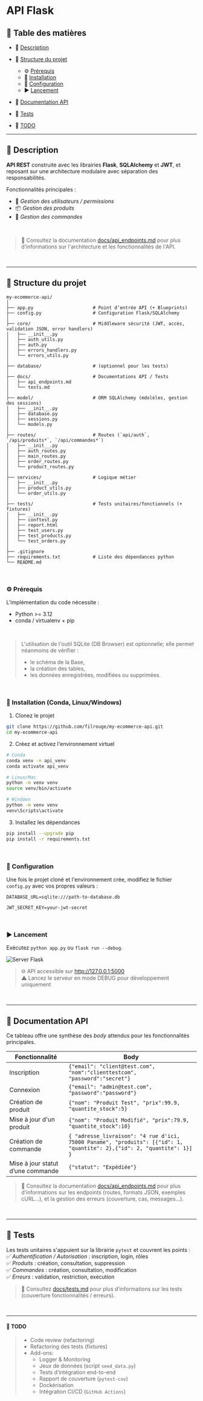 <!-- A compléter -->
# API Flask

## 📑 Table des matières
- 📌 [Description](#-description)  

- 📂 [Structure du projet](#-structure-du-projet)  
    - ⚙️ [Prérequis](#️-prérequis)
    - 🚀 [Installation](#-installation)
    - 🔧 [Configuration](#-configuration)
    - ▶️ [Lancement](#️-lancement)  

- 📄 [Documentation API](#-documentation-api)  

- 🧪 [Tests](#-tests)  

- 📌 [TODO](#-todo)  

---

## 📌 Description

**API REST** construite avec les librairies **Flask**, **SQLAlchemy** et **JWT**, et reposant sur une architecture modulaire avec séparation des responsabilités.

Fonctionnalités principales :

- 👤 *Gestion des utilisateurs / permissions*  
- 📦 *Gestion des produits*  
- 🛒 *Gestion des commandes*  
<br>

> 📂 Consultez la documentation [docs/api_endpoints.md](docs/api_endpoints.md) pour plus d’informations sur l'architecture et les fonctionnalités de l'API.

<br>

---

## 📂 Structure du projet

```
my-ecommerce-api/
│
├── app.py                      # Point d’entrée API (+ Blueprints)
├── config.py                   # Configuration Flask/SQLAlchemy
│
├── core/                       # Middleware sécurité (JWT, accès, validation JSON, error handlers)
│   ├── __init__.py
│   ├── auth_utils.py
│   ├── auth.py
│   ├── errors_handlers.py
│   └── errors_utils.py
│
├── database/                   # (optionnel pour les tests)
│
├── docs/                       # Documentations API / Tests
│   ├── api_endpoints.md
│   └── tests.md
│
├── model/                      # ORM SQLAlchemy (mdolèles, gestion des sessions)
│   ├── __init__.py
│   ├── database.py
│   ├── sessions.py
│   └── models.py
│
├── routes/                     # Routes (`api/auth`, `/api/produits*`, `/api/commandes*`)
│   ├── __init__.py
│   ├── auth_routes.py
│   ├── main_routes.py
│   ├── order_routes.py
│   └── product_routes.py
│
├── services/                   # Logique métier
│   ├── __init__.py
│   ├── product_utils.py
│   └── order_utils.py
│
├── tests/                      # Tests unitaires/fonctionnels (+ fixtures)
│   ├── __init__.py
│   ├── conftest.py
│   ├── report.html
│   ├── test_users.py
│   ├── test_products.py
│   └── test_orders.py
│
├── .gitignore
├── requirements.txt            # Liste des dépendances python
└── README.md
```

<br>

### ⚙️ Prérequis

L'implémentation du code nécessite :

- Python >= 3.12  
- conda / virtualenv + pip  

<br>

> L'utilisation de l'outil SQLite (DB Browser) est optionnelle; elle permet néanmoins de vérifier :
> 
> - le schéma de la Base,  
> - la création des tables,  
> - les données enregistrées, modifiées ou supprimées.  

<br>

### 🚀 Installation (Conda, Linux/Windows)

1. Clonez le projet

```bash
git clone https://github.com/filrouge/my-ecommerce-api.git
cd my-ecommerce-api
```

2. Créez et activez l'environnement virtuel

```bash
# Conda
conda venv -n api_venv
conda activate api_venv

# Linux/Mac
python -m venv venv
source venv/bin/activate

# Windows
python -m venv venv
venv\Scripts\activate
```

3. Installez les dépendances

```bash
pip install --upgrade pip
pip install -r requirements.txt
```

<br>

### 🔧 Configuration

Une fois le projet cloné et l'environnement crée, modifiez le fichier `config.py` avec vos propres valeurs :

```
DATABASE_URL=sqlite:///path-to-database.db

JWT_SECRET_KEY=your-jwt-secret
```

<br>

### ▶️ Lancement

Exécutez `python app.py` ou `flask run --debug`.  

![Server Flask](server-flask.png)


> 🌐 API accessible sur http://127.0.0.1:5000  
> ⚠️ Lancez le serveur en mode DEBUG pour développement uniquement

<br>

---

## 📄 Documentation API

Ce tableau offre une synthèse des *body* attendus pour les fonctionnalités principales.

| Fonctionnalité                       | Body |
|--------------------------------------|---------|
| Inscription                          | ``` {"email": "client@test.com", "nom":"clienttestcom", "password":"secret"} ``` |
| Connexion                            | ``` {"email": "admin@test.com", "password":"password"} ``` |
| Création de produit                  | ``` {"nom": "Produit Test", "prix":99.9, "quantite_stock":5} ``` |
| Mise à jour d'un produit             | ``` {"nom": "Produit Modifié", "prix":79.9, "quantite_stock":10} ``` |
| Création de commande                 | ``` { "adresse_livraison": "4 rue d'ici, 75000 Paname", "produits": [{"id": 1, "quantite": 2},{"id": 2, "quantite": 1}] } ``` |
| Mise à jour statut d’une commande    | ``` {"statut": "Expédiée"} ``` |


> 📂 Consultez la documentation [docs/api_endpoints.md](docs/api_endpoints.md) pour plus d’informations sur les endpoints (routes, formats JSON, exemples cURL...), et la gestion des erreurs (couverture, cas, messages...).

<br>

---

## 🧪 Tests

Les tests unitaires s'appuient sur la librairie `pytest` et couvrent les points :  
✅ *Authentification / Autorisation* : inscription, login, rôles  
✅ *Produits* : création, consultation, suppression  
✅ *Commandes* : création, consultation, modification  
✅ *Erreurs* : validation, restriction, exécution  

<!-- TODO : pytest.ini + fixture parametrize pour alléger -->


> 📂 Consultez [docs/tests.md](docs/tests.md) pour plus d’informations sur les tests (couverture fonctionnalités / erreurs).

<br>

---

#### 📌 TODO
> - Code review (refactoring)
> - Refactoring des tests (fixtures)
> - Add-ons:
>     - Logger & Monitoring
>     - Jeux de données (script `seed_data.py`)
>     - Tests d’intégration end-to-end
>     - Rapport de couverture (`pytest-cov`)
>     - Dockérisation
>     - Intégration CI/CD (`GitHub Actions`)